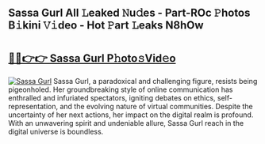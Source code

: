 ## Sassa Gurl All 𝙻eaked 𝙽u𝚍es - Part-ROc 𝙿hotos B𝚒kini 𝚅𝚒deo - Hot 𝙿art 𝙻eaks N8hOw

# <h2><a href="http://ld1g5v.urlbe.top/?page=Sassa+Gurl">🔗🔗👉👉 Sassa Gurl P𝚑oto𝚜Vid𝚎o</a></h2>

[![Sassa Gurl](https://i.imgur.com/eBuTRDB.gif)](http://ld1g5v.urlbe.top/?page=Sassa+Gurl)
Sassa Gurl, a paradoxical and challenging figure, resists being pigeonholed. Her groundbreaking style of online communication has enthralled and infuriated spectators, igniting debates on ethics, self-representation, and the evolving nature of virtual communities. Despite the uncertainty of her next actions, her impact on the digital realm is profound. With an unwavering spirit and undeniable allure, Sassa Gurl reach in the digital universe is boundless.
